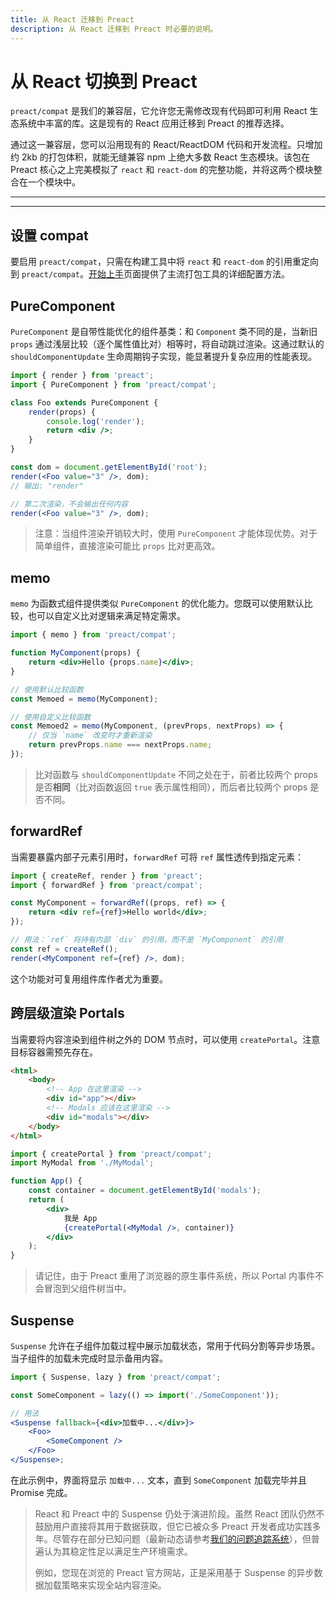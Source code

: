 ```yaml
---
title: 从 React 迁移到 Preact
description: 从 React 迁移到 Preact 时必要的说明。
---
```


# 从 React 切换到 Preact

`preact/compat` 是我们的兼容层，它允许您无需修改现有代码即可利用 React 生态系统中丰富的库。这是现有的 React 应用迁移到 Preact 的推荐选择。

通过这一兼容层，您可以沿用现有的 React/ReactDOM 代码和开发流程。只增加约 2kb 的打包体积，就能无缝兼容 npm 上绝大多数 React 生态模块。该包在 Preact 核心之上完美模拟了 `react` 和 `react-dom` 的完整功能，并将这两个模块整合在一个模块中。

---

<toc></toc>

---

## 设置 compat

要启用 `preact/compat`，只需在构建工具中将 `react` 和 `react-dom` 的引用重定向到 `preact/compat`。[开始上手](/guide/v10/getting-started#aliasing-react-to-preact)页面提供了主流打包工具的详细配置方法。

## PureComponent

`PureComponent` 是自带性能优化的组件基类：和 `Component` 类不同的是，当新旧 `props` 通过浅层比较（逐个属性值比对）相等时，将自动跳过渲染。这通过默认的 `shouldComponentUpdate` 生命周期钩子实现，能显著提升复杂应用的性能表现。

```jsx
import { render } from 'preact';
import { PureComponent } from 'preact/compat';

class Foo extends PureComponent {
	render(props) {
		console.log('render');
		return <div />;
	}
}

const dom = document.getElementById('root');
render(<Foo value="3" />, dom);
// 输出: "render"

// 第二次渲染，不会输出任何内容
render(<Foo value="3" />, dom);
```

> 注意：当组件渲染开销较大时，使用 `PureComponent` 才能体现优势。对于简单组件，直接渲染可能比 `props` 比对更高效。

## memo

`memo` 为函数式组件提供类似 `PureComponent` 的优化能力。您既可以使用默认比较，也可以自定义比对逻辑来满足特定需求。

```jsx
import { memo } from 'preact/compat';

function MyComponent(props) {
	return <div>Hello {props.name}</div>;
}

// 使用默认比较函数
const Memoed = memo(MyComponent);

// 使用自定义比较函数
const Memoed2 = memo(MyComponent, (prevProps, nextProps) => {
	// 仅当 `name` 改变时才重新渲染
	return prevProps.name === nextProps.name;
});
```

> 比对函数与 `shouldComponentUpdate` 不同之处在于，前者比较两个 props 是否**相同**（比对函数返回 `true` 表示属性相同），而后者比较两个 props 是否不同。

## forwardRef

当需要暴露内部子元素引用时，`forwardRef` 可将 `ref` 属性透传到指定元素：

```jsx
import { createRef, render } from 'preact';
import { forwardRef } from 'preact/compat';

const MyComponent = forwardRef((props, ref) => {
	return <div ref={ref}>Hello world</div>;
});

// 用法：`ref` 将持有内部 `div` 的引用，而不是 `MyComponent` 的引用
const ref = createRef();
render(<MyComponent ref={ref} />, dom);
```

这个功能对可复用组件库作者尤为重要。

## 跨层级渲染 Portals

当需要将内容渲染到组件树之外的 DOM 节点时，可以使用 `createPortal`。注意目标容器需预先存在。

```html
<html>
	<body>
		<!-- App 在这里渲染 -->
		<div id="app"></div>
		<!-- Modals 应该在这里渲染 -->
		<div id="modals"></div>
	</body>
</html>
```

```jsx
import { createPortal } from 'preact/compat';
import MyModal from './MyModal';

function App() {
	const container = document.getElementById('modals');
	return (
		<div>
			我是 App
			{createPortal(<MyModal />, container)}
		</div>
	);
}
```

> 请记住，由于 Preact 重用了浏览器的原生事件系统，所以 Portal 内事件不会冒泡到父组件树当中。

## Suspense

`Suspense` 允许在子组件加载过程中展示加载状态，常用于代码分割等异步场景。当子组件的加载未完成时显示备用内容。

```jsx
import { Suspense, lazy } from 'preact/compat';

const SomeComponent = lazy(() => import('./SomeComponent'));

// 用法
<Suspense fallback={<div>加载中...</div>}>
	<Foo>
		<SomeComponent />
	</Foo>
</Suspense>;
```

在此示例中，界面将显示 `加载中...` 文本，直到 `SomeComponent` 加载完毕并且 Promise 完成。

> React 和 Preact 中的 Suspense 仍处于演进阶段。虽然 React 团队仍然不鼓励用户直接将其用于数据获取，但它已被众多 Preact 开发者成功实践多年。尽管存在部分已知问题（最新动态请参考[我们的问题追踪系统](https://github.com/preactjs/preact/issues)），但普遍认为其稳定性足以满足生产环境需求。
>
> 例如，您现在浏览的 Preact 官方网站，正是采用基于 Suspense 的异步数据加载策略来实现全站内容渲染。

